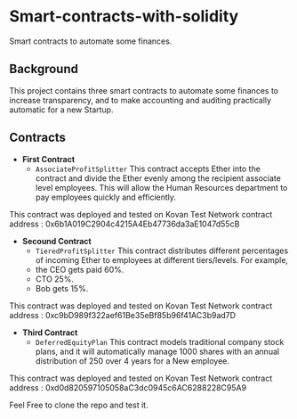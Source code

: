 # Smart-contracts-with-solidity
Smart contracts to automate some finances.

## Background 

This project contains three smart contracts to automate some finances to increase transparency, and to make accounting and auditing practically automatic for a new Startup.


## Contracts 
* **First Contract** 
    * `AssociateProfitSplitter` 
    This contract accepts Ether into the contract and divide the Ether evenly among the recipient associate level employees.
    This will allow the Human Resources department to pay employees quickly and efficiently.

This contract was deployed and tested on Kovan Test Network
contract address : 0x6b1A019C2904c4215A4Eb47736da3aE1047d55cB

* **Secound Contract** 
    * `TieredProfitSplitter`
    This contract distributes different percentages of incoming Ether to employees at different tiers/levels.
    For example, 
     * the CEO gets paid 60%.
     * CTO 25%.
     * Bob gets 15%.

This contract was deployed and tested on Kovan Test Network
contract address : 0xc9bD989f322aef61Be35eBf85b96f41AC3b9ad7D

* **Third Contract**
    * `DeferredEquityPlan`
    This contract models traditional company stock plans, and it will automatically manage 1000 shares with an annual distribution of 250 over 4 years for a New employee.

This contract was deployed and tested on Kovan Test Network
contract address : 0xd0d820597105058aC3dc0945c6AC6288228C95A9

Feel Free to clone the repo and test it. 


